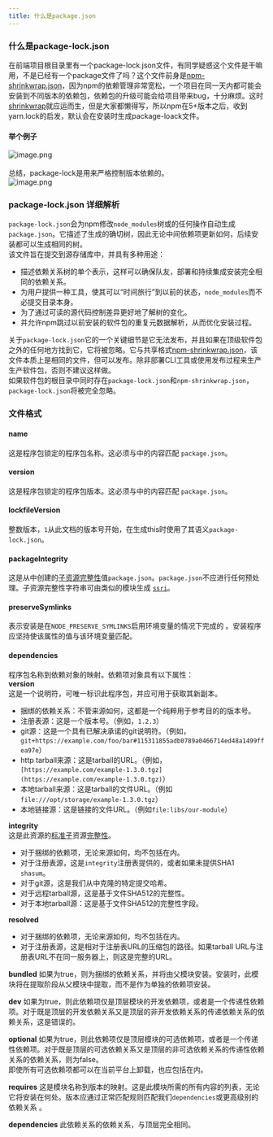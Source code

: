 ```yaml
---
title: 什么是package.json
---
```

### 什么是package-lock.json
在前端项目根目录里有一个package-lock.json文件，有同学疑惑这个文件是干嘛用，不是已经有一个package文件了吗？这个文件前身是[npm-shrinkwrap.json](https://docs.npmjs.com/cli/v6/configuring-npm/shrinkwrap-json)，因为npm的依赖管理非常宽松，一个项目在同一天内都可能会安装到不同版本的依赖包，依赖包的升级可能会给项目带来bug，十分麻烦。这时[shrinkwrap](https://docs.npmjs.com/cli/v6/configuring-npm/shrinkwrap-json)就应运而生，但是大家都懒得写，所以npm在5+版本之后，收到yarn.lock的启发，默认会在安装时生成package-loack文件。<br />

#### 举个例子
![image.png](https://cdn.nlark.com/yuque/0/2020/png/203222/1605234936504-9f10aa0c-06f1-4d7f-93c9-e2d6c0e6c482.png#align=left&display=inline&height=716&margin=%5Bobject%20Object%5D&name=image.png&originHeight=1822&originWidth=1524&size=144365&status=done&style=none&width=599)<br />
<br />总结，package-lock是用来严格控制版本依赖的。<br />![image.png](https://cdn.nlark.com/yuque/0/2020/png/203222/1605232592567-f28d7b88-b78d-40f8-b151-5dc907c4ad5c.png#align=left&display=inline&height=781&margin=%5Bobject%20Object%5D&name=image.png&originHeight=1562&originWidth=2840&size=532976&status=done&style=none&width=1420)<br />

### package-lock.json 详细解析
`package-lock.json`会为npm修改`node_modules`树或的任何操作自动生成`package.json`。它描述了生成的确切树，因此无论中间依赖项更新如何，后续安装都可以生成相同的树。<br />该文件旨在提交到源存储库中，并具有多种用途：<br />

- 描述依赖关系树的单个表示，这样可以确保队友，部署和持续集成安装完全相同的依赖关系。<br />
- 为用户提供一种工具，使其可以“时间旅行”到以前的状态，`node_modules`而不必提交目录本身。<br />
- 为了通过可读的源代码控制差异更好地了解树的变化。<br />
- 并允许npm跳过以前安装的软件包的重复元数据解析，从而优化安装过程。

关于`package-lock.json`它的一个关键细节是它无法发布，并且如果在顶级软件包之外的任何地方找到它，它将被忽略。它与共享格式[npm-shrinkwrap.json](https://docs.npmjs.com/cli/v6/configuring-npm/shrinkwrap-json)，该文件本质上是相同的文件，但可以发布。除非部署CLI工具或使用发布过程来生产生产软件包，否则不建议这样做。<br />如果软件包的根目录中同时存在`package-lock.json`和`npm-shrinkwrap.json`，`package-lock.json`将被完全忽略。
### 文件格式
#### name
这是程序包锁定的程序包名称。这必须与中的内容匹配 `package.json`。
#### version
这是程序包锁定的程序包版本。这必须与中的内容匹配 `package.json`。
#### lockfileVersion
整数版本，`1`从此文档的版本号开始，在生成this时使用了其语义`package-lock.json`。
#### packageIntegrity
这是从中创建的[子资源完整性](https://w3c.github.io/webappsec/specs/subresourceintegrity/)值`package.json`。`package.json`不应进行任何预处理。子资源完整性字符串可由类似的模块生成 [`ssri`](https://www.npmjs.com/package/ssri)。
#### preserveSymlinks
表示安装是在`NODE_PRESERVE_SYMLINKS`启用环境变量的情况下完成的 。安装程序应坚持使该属性的值与该环境变量匹配。
#### dependencies
程序包名称到依赖对象的映射。依赖项对象具有以下属性：<br />**version**<br />这是一个说明符，可唯一标识此程序包，并应可用于获取其新副本。

- 捆绑的依赖关系：不管来源如何，这都是一个纯粹用于参考目的的版本号。
- 注册表源：这是一个版本号。（例如，`1.2.3`）
- git源：这是一个具有已解决承诺的git说明符。（例如，`git+https://example.com/foo/bar#115311855adb0789a0466714ed48a1499ffea97e`）
- http tarball来源：这是tarball的URL。（例如，`[https://example.com/example-1.3.0.tgz](https://example.com/example-1.3.0.tgz)`）
- 本地tarball来源：这是tarball的文件URL。（例如`file:///opt/storage/example-1.3.0.tgz`）
- 本地链接源：这是链接的文件URL。（例如`file:libs/our-module`）

**integrity**<br />这是此资源的[标准子](https://w3c.github.io/webappsec/specs/subresourceintegrity/)资源[完整性](https://w3c.github.io/webappsec/specs/subresourceintegrity/)。

- 对于捆绑的依赖项，无论来源如何，均不包括在内。
- 对于注册表源，这是`integrity`注册表提供的，或者如果未提供SHA1 `shasum`。
- 对于git源，这是我们从中克隆的特定提交哈希。
- 对于远程tarball源，这是基于文件SHA512的完整性。
- 对于本地tarball源：这是基于文件SHA512的完整性字段。

**resolved**

- 对于捆绑的依赖项，无论来源如何，均不包括在内。
- 对于注册表源，这是相对于注册表URL的压缩包的路径。如果tarball URL与注册表URL不在同一服务器上，则这是完整的URL。

**bundled**
如果为true，则为捆绑的依赖关系，并将由父模块安装。安装时，此模块将在提取阶段从父模块中提取，而不是作为单独的依赖项安装。

**dev**
如果为true，则此依赖项仅是顶层模块的开发依赖项，或者是一个传递性依赖项。对于既是顶层的开发依赖关系又是顶层的非开发依赖关系的传递依赖关系的依赖关系，这是错误的。

**optional**
如果为true，则此依赖项仅是顶层模块的可选依赖项，或者是一个传递性依赖项。对于既是顶层的可选依赖关系又是顶层的非可选依赖关系的传递性依赖关系的依赖关系，则为false。<br />
即使所有可选依赖项都可以在当前平台上卸载，也应包括在内。

**requires**
这是模块名称到版本的映射。这是此模块所需的所有内容的列表，无论它将安装在何处。版本应通过正常匹配规则匹配我们`dependencies`或更高级别的依赖关系 。

**dependencies**
此依赖关系的依赖关系，与顶层完全相同。
